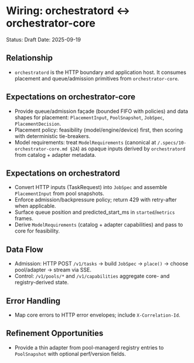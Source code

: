 # Wiring: orchestratord ↔ orchestrator-core

Status: Draft
Date: 2025-09-19

## Relationship
- `orchestratord` is the HTTP boundary and application host. It consumes placement and queue/admission primitives from `orchestrator-core`.

## Expectations on orchestrator-core
- Provide queue/admission façade (bounded FIFO with policies) and data shapes for placement: `PlacementInput`, `PoolSnapshot`, `JobSpec`, `PlacementDecision`.
- Placement policy: feasibility (model/engine/device) first, then scoring with deterministic tie-breakers.
- Model requirements: treat `ModelRequirements` (canonical at `/.specs/10-orchestrator-core.md §2A`) as opaque inputs derived by `orchestratord` from catalog + adapter metadata.

## Expectations on orchestratord
- Convert HTTP inputs (TaskRequest) into `JobSpec` and assemble `PlacementInput` from pool snapshots.
- Enforce admission/backpressure policy; return 429 with retry-after when applicable.
- Surface queue position and predicted_start_ms in `started`/`metrics` frames.
 - Derive `ModelRequirements` (catalog + adapter capabilities) and pass to core for feasibility.

## Data Flow
- Admission: HTTP POST `/v1/tasks` → build `JobSpec` → `place()` → choose pool/adapter → stream via SSE.
- Control: `/v1/pools/*` and `/v1/capabilities` aggregate core- and registry-derived state.

## Error Handling
- Map core errors to HTTP error envelopes; include `X-Correlation-Id`.

## Refinement Opportunities
- Provide a thin adapter from pool-managerd registry entries to `PoolSnapshot` with optional perf/version fields.
